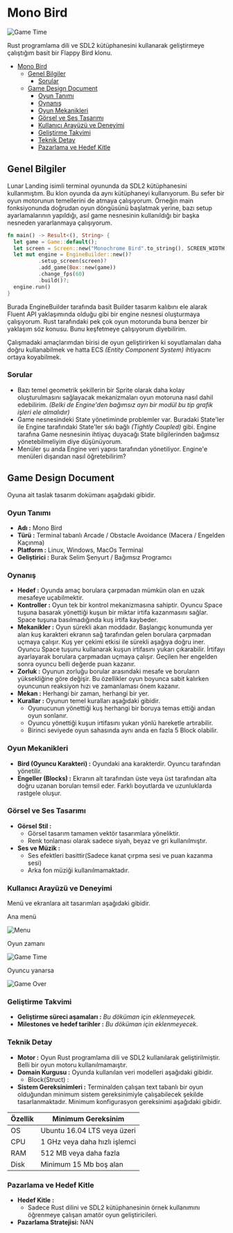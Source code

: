 # Mono Bird

![Game Time](game_time.png)

Rust programlama dili ve SDL2 kütüphanesini kullanarak geliştirmeye çalıştığım basit bir Flappy Bird klonu.

- [Mono Bird](#mono-bird)
  - [Genel Bilgiler](#genel-bilgiler)
    - [Sorular](#sorular)
  - [Game Design Document](#game-design-document)
    - [Oyun Tanımı](#oyun-tanımı)
    - [Oynanış](#oynanış)
    - [Oyun Mekanikleri](#oyun-mekanikleri)
    - [Görsel ve Ses Tasarımı](#görsel-ve-ses-tasarımı)
    - [Kullanıcı Arayüzü ve Deneyimi](#kullanıcı-arayüzü-ve-deneyimi)
    - [Geliştirme Takvimi](#geliştirme-takvimi)
    - [Teknik Detay](#teknik-detay)
    - [Pazarlama ve Hedef Kitle](#pazarlama-ve-hedef-kitle)

## Genel Bilgiler

Lunar Landing isimli terminal oyununda da SDL2 kütüphanesini kullanmıştım. Bu klon oyunda da aynı kütüphaneyi kullanıyorum. Bu sefer bir oyun motorunun temellerini de atmaya çalışıyorum. Örneğin main fonksiyonunda doğrudan oyun döngüsünü başlatmak yerine, bazı setup ayarlamalarının yapıldığı, asıl game nesnesinin kullanıldığı bir başka nesneden yararlanmaya çalışıyorum.

```rust
fn main() -> Result<(), String> {
  let game = Game::default();
  let screen = Screen::new("Monochrome Bird".to_string(), SCREEN_WIDTH, SCREEN_HEIGHT);
  let mut engine = EngineBuilder::new()?
          .setup_screen(screen)?
          .add_game(Box::new(game))
          .change_fps(60)
          .build()?;
  engine.run()
}
```

Burada EngineBuilder tarafında basit Builder tasarım kalıbını ele alarak Fluent API yaklaşımında olduğu gibi bir engine nesnesi oluşturmaya çalışıyorum. Rust tarafındaki pek çok oyun motorunda buna benzer bir yaklaşım söz konusu. Bunu keşfetmeye çalışıyorum diyebilirim.

Çalışmadaki amaçlarımdan birisi de oyun geliştirirken ki soyutlamaları daha doğru kullanabilmek ve hatta ECS _(Entity Component System)_ ihtiyacını ortaya koyabilmek.

### Sorular

- Bazı temel geometrik şekillerin bir Sprite olarak daha kolay oluşturulmasını sağlayacak mekanizmaları oyun motoruna nasıl dahil edebilirim. _(Belki de Engine'den bağımsız ayrı bir modül bu tip grafik işleri ele almalıdır)_
- Game nesnesindeki State yönetiminde problemler var. Buradaki State'ler ile Engine tarafındaki State'ler sıkı bağlı _(Tightly Coupled)_ gibi. Engine tarafına Game nesnesinin ihtiyaç duyacağı State bilgilerinden bağımsız yönetebilmeliyim diye düşünüyorum.
- Menüler şu anda Engine veri yapısı tarafından yönetiliyor. Engine'e menüleri dışarıdan nasıl öğretebilirim?

## Game Design Document

Oyuna ait taslak tasarım dokümanı aşağıdaki gibidir.

### Oyun Tanımı

- **Adı  :** Mono Bird
- **Türü :** Terminal tabanlı Arcade / Obstacle Avoidance (Macera / Engelden Kaçınma)
- **Platform :** Linux, Windows, MacOs Terminal
- **Geliştirici :** Burak Selim Şenyurt / Bağımsız Programcı

### Oynanış

- **Hedef :** Oyunda amaç borulara çarpmadan mümkün olan en uzak mesafeye uçabilmektir.
- **Kontroller :** Oyun tek bir kontrol mekanizmasına sahiptir. Oyuncu Space tuşuna basarak yönettiği kuşun bir miktar irtifa kazanmasını sağlar. Space tuşuna basılmadığında kuş irtifa kaybeder.
- **Mekanikler :** Oyun sürekli akan moddadır. Başlangıç konumunda yer alan kuş karakteri ekranın sağ tarafından gelen borulara çarpmadan uçmaya çalışır. Kuş yer çekimi etkisi ile sürekli aşağıya doğru iner. Oyuncu Space tuşunu kullanarak kuşun irtifasını yukarı çıkarabilir. İrtifayı ayarlayarak borulara çarpmadan uçmaya çalışır. Geçilen her engelden sonra oyuncu belli değerde puan kazanır.
- **Zorluk :** Oyunun zorluğu borular arasındaki mesafe ve boruların yüksekliğine göre değişir. Bu özellikler oyun boyunca sabit kalırken oyuncunun reaksiyon hızı ve zamanlaması önem kazanır.
- **Mekan :** Herhangi bir zaman, herhangi bir yer.
- **Kurallar :** Oyunun temel kuralları aşağıdaki gibidir.
  - Oyunucunun yönettiği kuş herhangi bir boruya temas ettiği andan oyun sonlanır.
  - Oyuncu yönettiği kuşun irtifasını yukarı yönlü hareketle artırabilir.
  - Birinci seviyede oyun sahasında aynı anda en fazla 5 Block olabilir.

### Oyun Mekanikleri

- **Bird (Oyuncu Karakteri) :** Oyundaki ana karakterdir. Oyuncu tarafından yönetilir.
- **Engeller (Blocks) :** Ekranın alt tarafından üste veya üst tarafından alta doğru uzanan boruları temsil eder. Farklı boyutlarda ve uzunluklarda rastgele oluşur.

### Görsel ve Ses Tasarımı

- **Görsel Stil :**
  - Görsel tasarım tamamen vektör tasarımlara yöneliktir.
  - Renk tonlaması olarak sadece siyah, beyaz ve gri kullanılmıştır.
- **Ses ve Müzik :**
  - Ses efektleri basittir(Sadece kanat çırpma sesi ve puan kazanma sesi)
  - Arka fon müziği kullanılmamaktadır.

### Kullanıcı Arayüzü ve Deneyimi

Menü ve ekranlara ait tasarımları aşağıdaki gibidir.

Ana menü

![Menu](menu.png)

Oyun zamanı

![Game Time](game_time.png)

Oyuncu yanarsa

![Game Over](game_over.png)

### Geliştirme Takvimi

- **Geliştirme süreci aşamaları :** _Bu döküman için eklenmeyecek._
- **Milestones ve hedef tarihler :** _Bu döküman için eklenmeyecek._

### Teknik Detay

- **Motor :** Oyun Rust programlama dili ve SDL2 kullanılarak geliştirilmiştir. Belli bir oyun motoru kullanılmamaıştır.
- **Domain Kurgusu :** Oyunda kullanılan veri modelleri aşağıdaki gibidir.
  - Block(Struct) :
- **Sistem Gereksinimleri :** Terminalden çalışan text tabanlı bir oyun olduğundan minimum sistem gereksinimiyle çalışabilecek şekilde tasarlanmaktadır. Minimum konfigurasyon gereksinimi aşağıdaki gibidir.

| Özellik | Minimum Gereksinim            |
|---------|-------------------------------|
| OS      | Ubuntu 16.04 LTS veya üzeri   |
| CPU     | 1 GHz veya daha hızlı işlemci |
| RAM     | 512 MB veya daha fazla        |
| Disk    | Minimum 15 Mb boş alan        |

### Pazarlama ve Hedef Kitle

- **Hedef Kitle :**
  - Sadece Rust dilini ve SDL2 kütüphanesinin örnek kullanımını öğrenmeye çalışan amatör oyun geliştiricileri.
- **Pazarlama Stratejisi:** NAN
